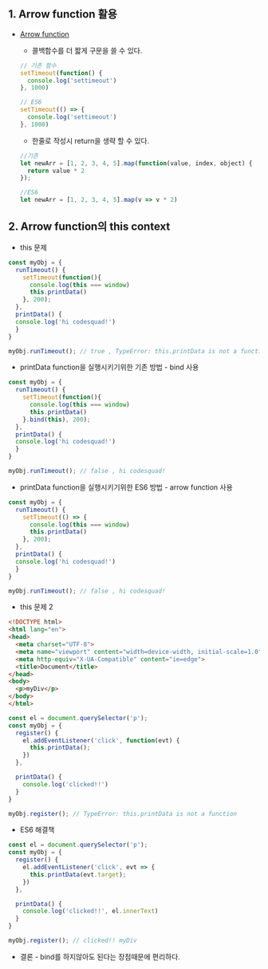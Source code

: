 ## 1. Arrow function 활용
  * [Arrow function](https://developer.mozilla.org/en-US/docs/Web/JavaScript/Reference/Functions/Arrow_functions)

    * 콜백함수를 더 짧게 구문을 쓸 수 있다.
    ```javascript
    // 기존 함수
    setTimeout(function() {
      console.log('settimeout')
    }, 1000)

    // ES6
    setTimeout(() => {
      console.log('settimeout')
    }, 1000)
    ```
    * 한줄로 작성시 return을 생략 할 수 있다.
    ```javascript
    //기존
    let newArr = [1, 2, 3, 4, 5].map(function(value, index, object) {
      return value * 2
    });

    //ES6
    let newArr = [1, 2, 3, 4, 5].map(v => v * 2)
    ```
## 2. Arrow function의 this context

  * this 문제
  ```javascript
  const myObj = {
    runTimeout() {
      setTimeout(function(){
        console.log(this === window)
        this.printData()
      }, 200);
    },
    printData() {
    console.log('hi codesquad!')
    }
  }

  myObj.runTimeout(); // true , TypeError: this.printData is not a function
  ```

  * printData function을 실행시키기위한 기존 방법 - bind 사용
  ```javascript
  const myObj = {
    runTimeout() {
      setTimeout(function(){
        console.log(this === window)
        this.printData()
      }.bind(this), 200);
    },
    printData() {
    console.log('hi codesquad!')
    }
  }

  myObj.runTimeout(); // false , hi codesquad!
  ```

  * printData function을 실행시키기위한 ES6 방법 - arrow function 사용
  ```javascript
  const myObj = {
    runTimeout() {
      setTimeout(() => {
        console.log(this === window)
        this.printData()
      }, 200);
    },
    printData() {
    console.log('hi codesquad!')
    }
  }

  myObj.runTimeout(); // false , hi codesquad!
  ```
  
  * this 문제 2
  ```html
  <!DOCTYPE html>
  <html lang="en">
  <head>
    <meta charset="UTF-8">
    <meta name="viewport" content="width=device-width, initial-scale=1.0">
    <meta http-equiv="X-UA-Compatible" content="ie=edge">
    <title>Document</title>
  </head>
  <body>
    <p>myDiv</p>
  </body>
  </html>
  ```

  ```javascript
  const el = document.querySelector('p');
  const myObj = {
    register() {
      el.addEventListener('click', function(evt) {
        this.printData();
      })
    },

    printData() {
      console.log('clicked!!')
    }
  }

  myObj.register(); // TypeError: this.printData is not a function
  ```

  * ES6 해결책
  ```javascript
  const el = document.querySelector('p');
  const myObj = {
    register() {
      el.addEventListener('click', evt => {
        this.printData(evt.target);
      })
    },

    printData() {
      console.log('clicked!!', el.innerText)
    }
  }

  myObj.register(); // clicked!! myDiv
  ```

  * 결론 - bind를 하지않아도 된다는 장점때문에 편리하다.